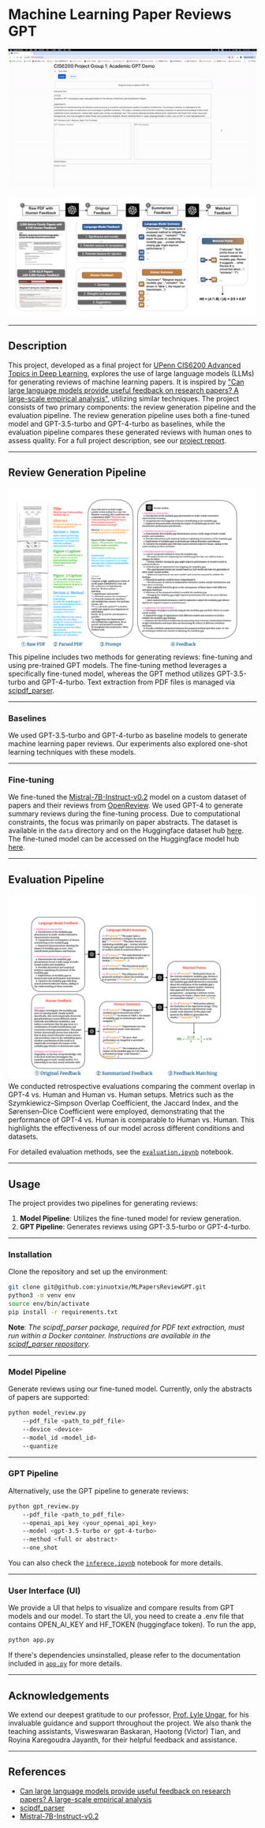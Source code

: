 # Machine Learning Paper Reviews GPT

<p align="center">
  <img src="assets/demo.gif">
</p>

![pipeline](assets/pipeline.png)

---

## Description
This project, developed as a final project for [UPenn CIS6200 Advanced Topics in Deep Learning](https://docs.google.com/document/d/1dkQ4XRhaiZFjGu5i_8Qcoi6MkHwOfivmFFWhBrBF30I/edit), explores the use of large language models (LLMs) for generating reviews of machine learning papers. It is inspired by ["Can large language models provide useful feedback on research papers? A large-scale empirical analysis"](https://arxiv.org/pdf/2310.01783.pdf), utilizing similar techniques. The project consists of two primary components: the review generation pipeline and the evaluation pipeline. The review generation pipeline uses both a fine-tuned model and GPT-3.5-turbo and GPT-4-turbo as baselines, while the evaluation pipeline compares these generated reviews with human ones to assess quality. For a full project description, see our [project report](Project_Report.pdf).

---

## Review Generation Pipeline
![review_generation_pipeline](assets/feedback_generation.png)
This pipeline includes two methods for generating reviews: fine-tuning and using pre-trained GPT models. The fine-tuning method leverages a specifically fine-tuned model, whereas the GPT method utilizes GPT-3.5-turbo and GPT-4-turbo. Text extraction from PDF files is managed via [scipdf_parser](https://github.com/titipata/scipdf_parser).

---

### Baselines
We used GPT-3.5-turbo and GPT-4-turbo as baseline models to generate machine learning paper reviews. Our experiments also explored one-shot learning techniques with these models.

---

### Fine-tuning
We fine-tuned the [Mistral-7B-Instruct-v0.2](https://huggingface.co/mistralai/Mistral-7B-Instruct-v0.2) model on a custom dataset of papers and their reviews from [OpenReview](https://openreview.net/). We used GPT-4 to generate summary reviews during the fine-tuning process. Due to computational constraints, the focus was primarily on paper abstracts. The dataset is available in the `data` directory and on the Huggingface dataset hub [here](https://huggingface.co/datasets/travis0103/abstract_paper_review). The fine-tuned model can be accessed on the Huggingface model hub [here](https://huggingface.co/travis0103/mistral_7b_paper_review_lora).

---

## Evaluation Pipeline
![evaluation_pipeline](assets/evaluate_pipeline.png)
We conducted retrospective evaluations comparing the comment overlap in GPT-4 vs. Human and Human vs. Human setups. Metrics such as the Szymkiewicz–Simpson Overlap Coefficient, the Jaccard Index, and the Sørensen–Dice Coefficient were employed, demonstrating that the performance of GPT-4 vs. Human is comparable to Human vs. Human. This highlights the effectiveness of our model across different conditions and datasets.

For detailed evaluation methods, see the [`evaluation.ipynb`](notebooks/evaluation.ipynb) notebook.

---

## Usage 
The project provides two pipelines for generating reviews:
1. **Model Pipeline**: Utilizes the fine-tuned model for review generation.
2. **GPT Pipeline**: Generates reviews using GPT-3.5-turbo or GPT-4-turbo.

---


### Installation
Clone the repository and set up the environment:
```bash
git clone git@github.com:yinuotxie/MLPapersReviewGPT.git
python3 -m venv env
source env/bin/activate
pip install -r requirements.txt
```

**Note**: *The scipdf_parser package, required for PDF text extraction, must run within a Docker container. Instructions are available in the [scipdf_parser repository](https://github.com/titipata/scipdf_parser)*.

---

### Model Pipeline
Generate reviews using our fine-tuned model. Currently, only the abstracts of papers are supported:
```bash
python model_review.py 
    --pdf_file <path_to_pdf_file> 
    --device <device> 
    --model_id <model_id> 
    --quantize
```

---

### GPT Pipeline
Alternatively, use the GPT pipeline to generate reviews:
```bash
python gpt_review.py 
    --pdf_file <path_to_pdf_file> 
    --openai_api_key <your_openai_api_key> 
    --model <gpt-3.5-turbo or gpt-4-turbo> 
    --method <full or abstract> 
    --one_shot
```

You can also check the [`inferece.ipynb`](notebooks/inference.ipynb) notebook for more details.

---

### User Interface (UI)
We provide a UI that helps to visualize and compare results from GPT models and our model. To start the UI, you need to create a .env file that contains OPEN_AI_KEY and HF_TOKEN (huggingface token). To run the app, 

```bash
python app.py
```

If there's dependencies unsinstalled, please refer to the documentation included in [`app.py`](app.py) for more details.

---

## Acknowledgements
We extend our deepest gratitude to our professor, [Prof. Lyle Ungar](https://www.cis.upenn.edu/~ungar/), for his invaluable guidance and support throughout the project. We also thank the teaching assistants, Visweswaran Baskaran, Haotong (Victor) Tian, and Royina Karegoudra Jayanth, for their helpful feedback and assistance. 

---

## References
* [Can large language models provide useful feedback on research papers? A large-scale empirical analysis](https://arxiv.org/pdf/2310.01783.pdf)
* [scipdf_parser](https://github.com/titipata/scipdf_parser)
* [Mistral-7B-Instruct-v0.2](https://huggingface.co/mistralai/Mistral-7B-Instruct-v0.2)
